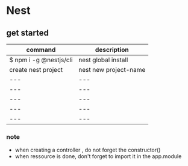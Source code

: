 # Nest

## get started
| command |   description | 
|---|---|
| $ npm i -g @nestjs/cli |nest  global install   | 
|create nest project|nest new project-name|*
|---|---|
|---|---|
|---|---|
|---|---|
|---|---|
### note
- when creating a controller , do not forget the constructor()
- when ressource is done, don't forget to import it in the app.module